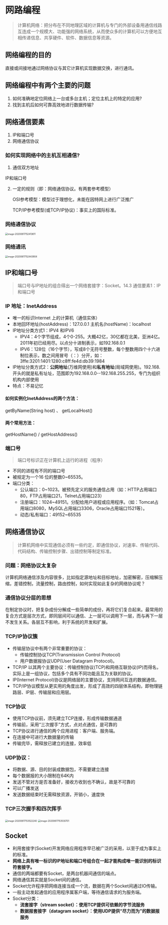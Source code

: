 # 网路编程

> 计算机网络：把分布在不同地理区域的计算机与专门的外部设备用通信线路互连成一个规模大、功能强的网络系统，从而使众多的计算机可以方便地互相传递信息、共享硬件、软件、数据信息等资源。

## 网络编程的目的

直接或间接地通过网络协议与其它计算机实现数据交换，进行通讯。



## 网络编程中有两个主要的问题

1. 如何准确地定位网络上一台或多台主机；定位主机上的特定的应用?
2. 找到主机后如何可靠高效地进行数据传输?



## 网络通信要素

1. IP和端口号
2. 网络通信协议

### 如何实现网络中的主机互相通信?

1. 通信双方地址

IP和端口号

2. 一定的规则（即：网络通信协议。有两套参考模型）

   OSI参考模型：模型过于理想化，未能在因特网上进行广泛推广

   TCP/IP参考模型(或TCP/IP协议)：事实上的国际标准。

### 网络通信协议

<img src="images/%E7%BD%91%E7%BB%9C%E7%BC%96%E7%A8%8B/20200726214325.png" alt="image-20200617152413611" style="zoom:50%;" />

### 网络通讯

<img src="images/%E7%BD%91%E7%BB%9C%E7%BC%96%E7%A8%8B/20200726214328.png" alt="image-20200617152443904" style="zoom: 50%;" />



## IP和端口号

> 端口号与IP地址的组合得出一个网络套接字：Socket。14.3 通信要素1：IP 和端口号

### IP 地址：InetAddress

- 唯一的标识Internet 上的计算机（通信实体）
- 本地回环地址(hostAddress)：127.0.0.1 主机名(hostName)：localhost
- IP地址分类方式1：IPV4 和IPV6
  - IPV4：4个字节组成，4个0-255。大概42亿，30亿都在北美，亚洲4亿。2011年初已经用尽。以点分十进制表示，如192.168.0.1
  - IPV6：128位（16个字节），写成8个无符号整数，每个整数用四个十六进制位表示，数之间用冒号（：）分开，如：3ffe:3201:1401:1280:c8ff:fe4d:db39:1984
- IP地址分类方式2：**公网地址**(万维网使用)和**私有地址**(局域网使用)。192.168.开头的就是私有址址，范围即为192.168.0.0--192.168.255.255，专门为组织机构内部使用
- 特点：不易记忆

#### 如何实例化InetAddress的两个方法：

getByName(String host) 、 getLocalHost()

#### 两个常用方法：

getHostName() / getHostAddress()

### 端口号

> 端口号标识正在计算机上运行的进程（程序）

- 不同的进程有不同的端口号
- 被规定为一个16 位的整数0~65535。
- 端口分类：
  - 公认端口：0~1023。被预先定义的服务通信占用（如：HTTP占用端口80，FTP占用端口21，Telnet占用端口23）
  - 注册端口：1024~49151。分配给用户进程或应用程序。（如：Tomcat占用端口8080，MySQL占用端口3306，Oracle占用端口1521等）。
  - 动态/私有端口：49152~65535



## 网络通信协议

> 计算机网络中实现通信必须有一些约定，即通信协议，对速率、传输代码、代码结构、传输控制步骤、出错控制等制定标准。

### 问题：网络协议太复杂

计算机网络通信涉及内容很多，比如指定源地址和目标地址，加密解密，压缩解压缩，差错控制，流量控制，路由控制，如何实现如此复杂的网络协议呢？

### 通信协议分层的思想

在制定协议时，把复杂成份分解成一些简单的成份，再将它们复合起来。最常用的复合方式是层次方式，即同层间可以通信、上一层可以调用下一层，而与再下一层不发生关系。各层互不影响，利于系统的开发和扩展。



### TCP/IP协议簇

- 传输层协议中有两个非常重要的协议：
  - 传输控制协议TCP(Transmission Control Protocol)
  - 用户数据报协议UDP(User Datagram Protocol)。
- TCP/IP 以其两个主要协议：传输控制协议(TCP)和网络互联协议(IP)而得名，实际上是一组协议，包括多个具有不同功能且互为关联的协议。
- IP(Internet Protocol)协议是网络层的主要协议，支持网间互连的数据通信。
- TCP/IP协议模型从更实用的角度出发，形成了高效的四层体系结构，即物理链路层、IP层、传输层和应用层。



### TCP协议

- 使用TCP协议前，须先建立TCP连接，形成传输数据通道
- 传输前，采用“三次握手”方式，点对点通信，是可靠的
- TCP协议进行通信的两个应用进程：客户端、服务端。
- 在连接中可进行大数据量的传输
- 传输完毕，需释放已建立的连接，效率低

### UDP协议：

- 将数据、源、目的封装成数据包，不需要建立连接
- 每个数据报的大小限制在64K内
- 发送不管对方是否准备好，接收方收到也不确认，故是不可靠的
- 可以广播发送
- 发送数据结束时无需释放资源，开销小，速度快



### TCP三次握手和四次挥手

<img src="images/%E7%BD%91%E7%BB%9C%E7%BC%96%E7%A8%8B/20200726214337.png" alt="image-20200617153522240" style="zoom:50%;" />

<img src="images/%E7%BD%91%E7%BB%9C%E7%BC%96%E7%A8%8B/20200726214340.png" alt="image-20200617153530701" style="zoom:50%;" />



## Socket

- 利用套接字(Socket)开发网络应用程序早已被广泛的采用，以至于成为事实上的标准。
- **网络上具有唯一标识的IP地址和端口号组合在一起才能构成唯一能识别的标识符套接字。**
- 通信的两端都要有Socket，是两台机器间通信的端点。
- 网络通信其实就是Socket间的通信。
- Socket允许程序把网络连接当成一个流，数据在两个Socket间通过IO传输。
- 一般主动发起通信的应用程序属客户端，等待通信请求的为服务端。
- Socket分类：
  - **流套接字（stream socket）：使用TCP提供可依赖的字节流服务**
  - **数据报套接字（datagram socket）：使用UDP提供“尽力而为”的数据报服务**